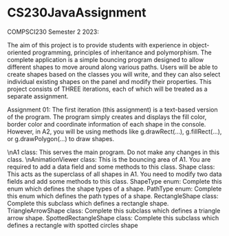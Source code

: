 # CS230JavaAssignment
COMPSCI230 Semester 2 2023: 

The aim of this project is to provide students with experience in object-oriented programming, principles of inheritance and polymorphism. The complete application is a simple bouncing program designed to allow different shapes to move around along various paths. Users will be able to create shapes based on the classes you will write, and they can also select individual existing shapes on the panel and modify their properties. This project consists of THREE iterations, each of which will be treated as a separate assignment. 

Assignment 01:
The first iteration (this assignment) is a text-based version of the program. The program simply creates and displays the fill color, border color and coordinate information of each shape in the console. However, in A2, you will be using methods like g.drawRect(...), g.fillRect(...), or g.drawPolygon(...) to draw shapes.

\nA1 class: This serves the main program. Do not make any changes in this class.
\nAnimationViewer class: This is the bouncing area of A1. You are required to add a data field and some methods to this class.
Shape class: This acts as the superclass of all shapes in A1. You need to modify two data fields and add some methods to this class.
ShapeType enum: Complete this enum which defines the shape types of a shape. 
PathType enum: Complete this enum which defines the path types of a shape.
RectangleShape class: Complete this subclass which defines a rectangle shape. 
TriangleArrowShape class: Complete this subclass which defines a triangle arrow shape.
SpottedRectangleShape class: Complete this subclass which defines a rectangle with spotted circles shape

